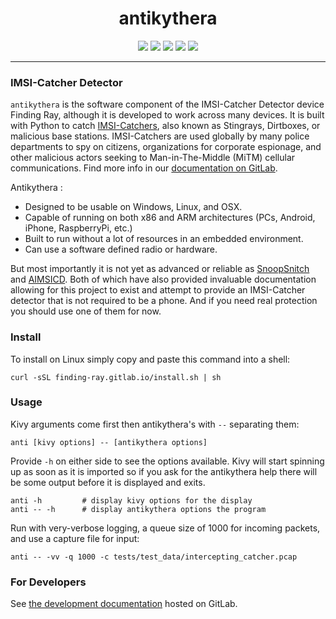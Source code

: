 <h1 align="center">antikythera</h1>

<p align="center">
  <a target="_blank" href="https://gitlab.com/finding-ray/antikythera/pipelines"><img src="https://gitlab.com/finding-ray/antikythera/badges/master/build.svg"></a>
  <a target="_blank" href="https://finding-ray.gitlab.io/antikythera/htmlcov/index.html"><img src="https://gitlab.com/finding-ray/antikythera/badges/master/coverage.svg"></a>
  <a target="_blank" href="https://pypi.org/project/antikythera"><img src="https://img.shields.io/pypi/v/antikythera.svg"></a>
  <a target="_blank" href="https://www.gnu.org/licenses/gpl-3.0.en.html"><img src="https://img.shields.io/pypi/l/antikythera.svg"></a>
  <a target="_blank" href="#"><img src="https://img.shields.io/pypi/status/antikythera.svg"></a>
</p>

---

### IMSI-Catcher Detector

``antikythera`` is the software component of the IMSI-Catcher Detector device Finding Ray, although it is developed to work across many devices. It is built with Python to catch [IMSI-Catchers](https://en.wikipedia.org/wiki/IMSI-catcher), also known as Stingrays, Dirtboxes, or malicious base stations. IMSI-Catchers are used globally by many police departments to spy on citizens, organizations for corporate espionage, and other malicious actors seeking to Man-in-The-Middle (MiTM) cellular communications. Find more info in our [documentation on GitLab](http://finding-ray.gitlab.io/antikythera/).

Antikythera :

*  Designed to be usable on Windows, Linux, and OSX.
*  Capable of running on both x86 and ARM architectures (PCs, Android, iPhone, RaspberryPi, etc.)
*  Built to run without a lot of resources in an embedded environment.
*  Can use a software defined radio or hardware.

But most importantly it is not yet as advanced or reliable as [SnoopSnitch](https://opensource.srlabs.de/projects/snoopsnitch) and [AIMSICD](https://github.com/CellularPrivacy/Android-IMSI-Catcher-Detector). Both of which have also provided invaluable documentation allowing for this project to exist and attempt to provide an IMSI-Catcher detector that is not required to be a phone. And if you need real protection you should use one of them for now.


### Install

To install on Linux simply copy and paste this command into a shell:

    curl -sSL finding-ray.gitlab.io/install.sh | sh


### Usage

Kivy arguments come first then antikythera's with ``--`` separating them:

    anti [kivy options] -- [antikythera options]

Provide ``-h`` on either side to see the options available. Kivy will start spinning up as soon as it is imported so if you ask for the antikythera help there will be some output before it is displayed and exits.

    anti -h         # display kivy options for the display
    anti -- -h      # display antikythera options the program

Run with very-verbose logging, a queue size of 1000 for incoming packets, and use a capture file for input:

    anti -- -vv -q 1000 -c tests/test_data/intercepting_catcher.pcap

### For Developers

See [the development documentation](http://finding-ray.gitlab.io/antikythera/) hosted on GitLab.

